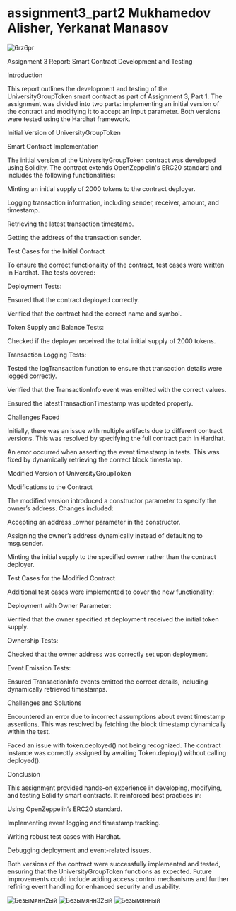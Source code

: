 # assignment3_part2 Mukhamedov Alisher, Yerkanat Manasov

![6rz6pr](https://github.com/user-attachments/assets/4371d82e-6655-4f58-8221-91f0333b4d85)

Assignment 3 Report: Smart Contract Development and Testing

Introduction

This report outlines the development and testing of the UniversityGroupToken smart contract as part of Assignment 3, Part 1. The assignment was divided into two parts: implementing an initial version of the contract and modifying it to accept an input parameter. Both versions were tested using the Hardhat framework.

Initial Version of UniversityGroupToken

Smart Contract Implementation

The initial version of the UniversityGroupToken contract was developed using Solidity. The contract extends OpenZeppelin's ERC20 standard and includes the following functionalities:

Minting an initial supply of 2000 tokens to the contract deployer.

Logging transaction information, including sender, receiver, amount, and timestamp.

Retrieving the latest transaction timestamp.

Getting the address of the transaction sender.

Test Cases for the Initial Contract

To ensure the correct functionality of the contract, test cases were written in Hardhat. The tests covered:

Deployment Tests:

Ensured that the contract deployed correctly.

Verified that the contract had the correct name and symbol.

Token Supply and Balance Tests:

Checked if the deployer received the total initial supply of 2000 tokens.

Transaction Logging Tests:

Tested the logTransaction function to ensure that transaction details were logged correctly.

Verified that the TransactionInfo event was emitted with the correct values.

Ensured the latestTransactionTimestamp was updated properly.

Challenges Faced

Initially, there was an issue with multiple artifacts due to different contract versions. This was resolved by specifying the full contract path in Hardhat.

An error occurred when asserting the event timestamp in tests. This was fixed by dynamically retrieving the correct block timestamp.

Modified Version of UniversityGroupToken

Modifications to the Contract

The modified version introduced a constructor parameter to specify the owner’s address. Changes included:

Accepting an address _owner parameter in the constructor.

Assigning the owner’s address dynamically instead of defaulting to msg.sender.

Minting the initial supply to the specified owner rather than the contract deployer.

Test Cases for the Modified Contract

Additional test cases were implemented to cover the new functionality:

Deployment with Owner Parameter:

Verified that the owner specified at deployment received the initial token supply.

Ownership Tests:

Checked that the owner address was correctly set upon deployment.

Event Emission Tests:

Ensured TransactionInfo events emitted the correct details, including dynamically retrieved timestamps.

Challenges and Solutions

Encountered an error due to incorrect assumptions about event timestamp assertions. This was resolved by fetching the block timestamp dynamically within the test.

Faced an issue with token.deployed() not being recognized. The contract instance was correctly assigned by awaiting Token.deploy() without calling deployed().

Conclusion

This assignment provided hands-on experience in developing, modifying, and testing Solidity smart contracts. It reinforced best practices in:

Using OpenZeppelin’s ERC20 standard.

Implementing event logging and timestamp tracking.

Writing robust test cases with Hardhat.

Debugging deployment and event-related issues.

Both versions of the contract were successfully implemented and tested, ensuring that the UniversityGroupToken functions as expected. Future improvements could include adding access control mechanisms and further refining event handling for enhanced security and usability.

![Безымянн2ый](https://github.com/user-attachments/assets/93a227ad-e48b-4dc7-b204-2184e7a489ff)
![Безымянн32ый](https://github.com/user-attachments/assets/733e9541-8521-49df-9d0e-883e66a51595)
![Безымянный](https://github.com/user-attachments/assets/5a0a186c-bcc1-488e-960b-53e87282ab8f)




